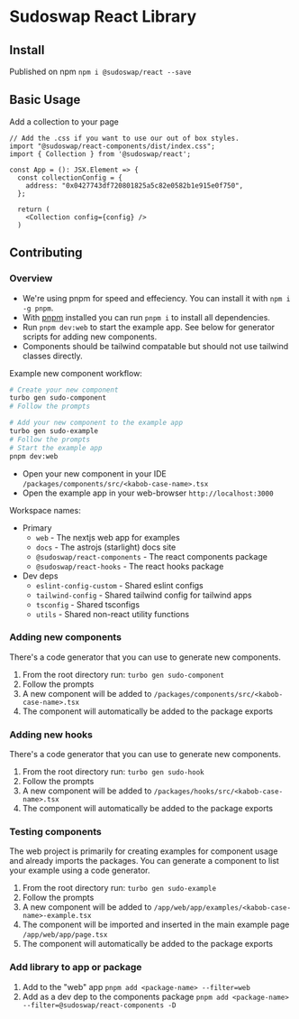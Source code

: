 # Sudoswap React Library

## Install

Published on npm
`npm i @sudoswap/react --save`

## Basic Usage

Add a collection to your page

```tsx
// Add the .css if you want to use our out of box styles.
import "@sudoswap/react-components/dist/index.css";
import { Collection } from '@sudoswap/react';

const App = (): JSX.Element => {
  const collectionConfig = {
    address: "0x0427743df720801825a5c82e0582b1e915e0f750",
  };

  return (
    <Collection config={config} />
  )
```

## Contributing

### Overview

- We're using pnpm for speed and effeciency. You can install it with `npm i -g pnpm`.
- With [pnpm](https://pnpm.io/) installed you can run `pnpm i` to install all dependencies.
- Run `pnpm dev:web` to start the example app. See below for generator scripts for adding new components.
- Components should be tailwind compatable but should not use tailwind classes directly.

Example new component workflow:

```bash
# Create your new component
turbo gen sudo-component
# Follow the prompts

# Add your new component to the example app
turbo gen sudo-example
# Follow the prompts
# Start the example app
pnpm dev:web
```

- Open your new component in your IDE `/packages/components/src/<kabob-case-name>.tsx`
- Open the example app in your web-browser `http://localhost:3000`

Workspace names:

- Primary
  - `web` - The nextjs web app for examples
  - `docs` - The astrojs (starlight) docs site
  - `@sudoswap/react-components` - The react components package
  - `@sudoswap/react-hooks` - The react hooks package
- Dev deps
  - `eslint-config-custom` - Shared eslint configs
  - `tailwind-config` - Shared tailwind config for tailwind apps
  - `tsconfig` - Shared tsconfigs
  - `utils` - Shared non-react utility functions

### Adding new components

There's a code generator that you can use to generate new components.

1. From the root directory run: `turbo gen sudo-component`
2. Follow the prompts
3. A new component will be added to `/packages/components/src/<kabob-case-name>.tsx`
4. The component will automatically be added to the package exports

### Adding new hooks

There's a code generator that you can use to generate new components.

1. From the root directory run: `turbo gen sudo-hook`
2. Follow the prompts
3. A new component will be added to `/packages/hooks/src/<kabob-case-name>.tsx`
4. The component will automatically be added to the package exports

### Testing components

The web project is primarily for creating examples for component usage and already imports the packages.
You can generate a component to list your example using a code generator.

1. From the root directory run: `turbo gen sudo-example`
2. Follow the prompts
3. A new component will be added to `/app/web/app/examples/<kabob-case-name>-example.tsx`
4. The component will be imported and inserted in the main example page `/app/web/app/page.tsx`
5. The component will automatically be added to the package exports

### Add library to app or package

1. Add <package-name> to the "web" app `pnpm add <package-name> --filter=web`
2. Add <package-name> as a dev dep to the components package `pnpm add <package-name> --filter=@sudoswap/react-components -D`
